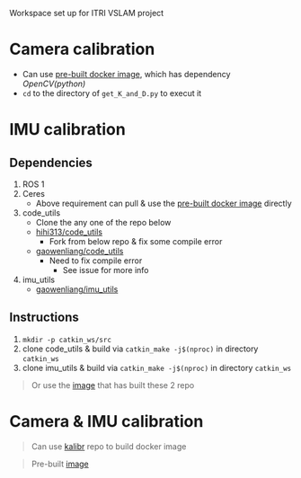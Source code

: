 Workspace set up for ITRI VSLAM project

# Camera calibration

* Can use [pre-built docker image][1], which has dependency *OpenCV(python)*
* `cd` to the directory of `get_K_and_D.py` to execut it

# IMU calibration

## Dependencies

1. ROS 1
2. Ceres
	* Above requirement can pull & use the [pre-built docker image][1] directly
3. code_utils
	* Clone the any one of the repo below
	* [hihi313/code_utils][2]
		* Fork from below repo & fix some compile error
	* [gaowenliang/code_utils][3]
		* Need to fix compile error
			* See issue for more info
4. imu_utils
	* [gaowenliang/imu_utils][4]

## Instructions

1. `mkdir -p catkin_ws/src`
2. clone code_utils & build via `catkin_make -j$(nproc)` in directory `catkin_ws`
3. clone imu_utils & build via `catkin_make -j$(nproc)` in directory `catkin_ws`

> Or use the [image][5] that has built these 2 repo

# Camera & IMU calibration

> Can use [kalibr][6] repo to build docker image

> Pre-built [image][7]

[1]: https://hub.docker.com/r/hihi313/ros-ceres (ros-ceres:latest)
[2]: https://github.com/hihi313/code_utils.git
[3]: https://github.com/gaowenliang/code_utils
[4]: https://github.com/gaowenliang/imu_utils.git
[5]: https://hub.docker.com/layers/ros-ceres/hihi313/ros-ceres/built/images/sha256-c27d7ae53e86c685837ce1feb675dc92d28907bdbaa8c742e1abcefa34ae55e6?context=explore (ros-ceres:built)
[6]: https://github.com/ethz-asl/kalibr.git
[7]: https://hub.docker.com/r/hihi313/kalibr (kalibr:latest)